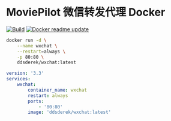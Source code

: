 # MoviePilot 微信转发代理 Docker

[![Build](https://github.com/ccqin/wxchat-Docker/actions/workflows/main.yml/badge.svg)](https://github.com/ccqin/wxchat-Docker/actions/workflows/main.yml) [![Docker readme update](https://github.com/ccqin/wxchat-Docker/actions/workflows/readme_update.yml/badge.svg)](https://github.com/ccqin/wxchat-Docker/actions/workflows/readme_update.yml)

```bash
docker run -d \
    --name wxchat \
    --restart=always \
    -p 80:80 \
    ddsderek/wxchat:latest
```

```yaml
version: '3.3'
services:
    wxchat:
        container_name: wxchat
        restart: always
        ports:
            - '80:80'
        image: 'ddsderek/wxchat:latest'
```